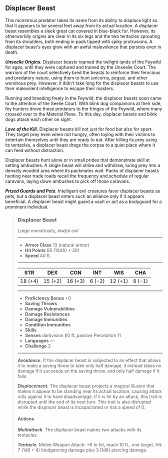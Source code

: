 ## Displacer Beast
This monstrous predator takes its name from its ability to displace light so that it appears to be several feet away from its actual location. A displacer beast resembles a sleek great cat covered in blue-black fur. However, its otherworldly origins are clear in its six legs and the two tentacles sprouting from its shoulders, both ending in pads tipped with spiky protrusions. A displacer beast's eyes glow with an awful malevolence that persists even in death.

***Unseelie Origins.*** Displacer beasts roamed the twilight lands of the Feywild for ages, until they were captured and trained by the Unseelie Court. The warriors of the court selectively bred the beasts to reinforce their ferocious and predatory nature, using them to hunt unicorns, pegasi, and other wondrous prey. However, it didn't take long for the displacer beasts to use their malevolent intelligence to escape their masters.

Running and breeding freely in the Feywild, the displacer beasts soon came to the attention of the Seelie Court. With blink dog companions at their side, fey hunters drove these predators to the fringes of the Feywild, where many crossed over to the Material Plane. To this day, displacer beasts and blink dogs attack each other on sight.

***Love of the Kill.*** Displacer beasts kill not just for food but also for sport. They target prey even when not hungry, often toying with their victims to entertain themselves until they are ready to eat. After killing its prey using its tentacles, a displacer beast drags the corpse to a quiet place where it can feed without distraction.

Displacer beasts hunt alone or in small prides that demonstrate skill at setting ambushes. A single beast will strike and withdraw, luring prey into a densely wooded area where its packmates wait. Packs of displacer beasts hunting near trade roads recall the frequency and schedule of regular caravans, laying down ambushes to pick off those caravans.

***Prized Guards and Pets.*** Intelligent evil creatures favor displacer beasts as pets, but a displacer beast enters such an alliance only if it appears beneficial. A displacer beast might guard a vault or act as a bodyguard for a prominent individual.

>### Displacer Beast
>*Large monstrosity, lawful evil*
>___
>- **Armor Class** 13 (natural armor)
>- **Hit Points** 85 (10d10 + 30)
>- **Speed** 40 ft.
>___
>|**STR**|**DEX**|**CON**|**INT**|**WIS**|**CHA**|
>|:---:|:---:|:---:|:---:|:---:|:---:|
>|18 (+4)|15 (+2)|16 (+3)|6 (-2)|12 (+1)|8 (-1)|
>
>___
>- **Proficiency Bonus** +0
>- **Saving Throws** 
>- **Damage Vulnerabilities** 
>- **Damage Resistances** 
>- **Damage Immunities** 
>- **Condition Immunities** 
>- **Skills** 
>- **Senses** darkvision 60 ft.,passive Perception 11
>- **Languages** —
>- **Challenge** 3
>___
>***Avoidance.*** If the displacer beast is subjected to an effect that allows it to make a saving throw to take only half damage, it instead takes no damage if it succeeds on the saving throw, and only half damage if it fails.
>
>***Displacement.*** The displacer beast projects a magical illusion that makes it appear to be standing near its actual location, causing attack rolls against it to have disadvantage. If it is hit by an attack, this trait is disrupted until the end of its next turn. This trait is also disrupted while the displacer beast is incapacitated or has a speed of 0.
>
>#### Actions
>***Multiattack.*** The displacer beast makes two attacks with its tentacles.
>
>***Tentacle.*** Melee Weapon Attack: +6 to hit, reach 10 ft., one target. Hit: 7 (1d6 + 4) bludgeoning damage plus 3 (1d6) piercing damage.
>
